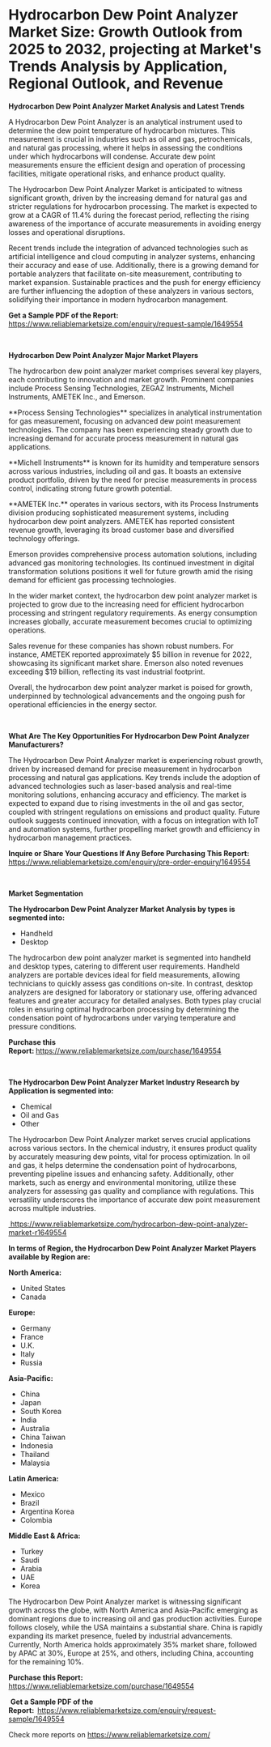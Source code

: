 <p><h1>Hydrocarbon Dew Point Analyzer Market Size: Growth Outlook from 2025 to 2032, projecting at Market's Trends Analysis by Application, Regional Outlook, and Revenue</h1></p><p><strong>Hydrocarbon Dew Point Analyzer Market Analysis and Latest Trends</strong></p>
<p><p>A Hydrocarbon Dew Point Analyzer is an analytical instrument used to determine the dew point temperature of hydrocarbon mixtures. This measurement is crucial in industries such as oil and gas, petrochemicals, and natural gas processing, where it helps in assessing the conditions under which hydrocarbons will condense. Accurate dew point measurements ensure the efficient design and operation of processing facilities, mitigate operational risks, and enhance product quality.</p><p>The Hydrocarbon Dew Point Analyzer Market is anticipated to witness significant growth, driven by the increasing demand for natural gas and stricter regulations for hydrocarbon processing. The market is expected to grow at a CAGR of 11.4% during the forecast period, reflecting the rising awareness of the importance of accurate measurements in avoiding energy losses and operational disruptions. </p><p>Recent trends include the integration of advanced technologies such as artificial intelligence and cloud computing in analyzer systems, enhancing their accuracy and ease of use. Additionally, there is a growing demand for portable analyzers that facilitate on-site measurement, contributing to market expansion. Sustainable practices and the push for energy efficiency are further influencing the adoption of these analyzers in various sectors, solidifying their importance in modern hydrocarbon management.</p></p>
<p><strong>Get a Sample PDF of the Report:&nbsp;</strong> <a href="https://www.reliablemarketsize.com/enquiry/request-sample/1649554?utm_campaign=2314&utm_medium=2&utm_source=Github&utm_content=ia&utm_term=18022025&utm_id=hydrocarbon-dew-point-analyzer">https://www.reliablemarketsize.com/enquiry/request-sample/1649554</a></p>
<p>&nbsp;</p>
<p><strong>Hydrocarbon Dew Point Analyzer Major Market Players</strong></p>
<p><p>The hydrocarbon dew point analyzer market comprises several key players, each contributing to innovation and market growth. Prominent companies include Process Sensing Technologies, ZEGAZ Instruments, Michell Instruments, AMETEK Inc., and Emerson.</p><p>**Process Sensing Technologies** specializes in analytical instrumentation for gas measurement, focusing on advanced dew point measurement technologies. The company has been experiencing steady growth due to increasing demand for accurate process measurement in natural gas applications.</p><p>**Michell Instruments** is known for its humidity and temperature sensors across various industries, including oil and gas. It boasts an extensive product portfolio, driven by the need for precise measurements in process control, indicating strong future growth potential.</p><p>**AMETEK Inc.** operates in various sectors, with its Process Instruments division producing sophisticated measurement systems, including hydrocarbon dew point analyzers. AMETEK has reported consistent revenue growth, leveraging its broad customer base and diversified technology offerings.</p><p>Emerson provides comprehensive process automation solutions, including advanced gas monitoring technologies. Its continued investment in digital transformation solutions positions it well for future growth amid the rising demand for efficient gas processing technologies.</p><p>In the wider market context, the hydrocarbon dew point analyzer market is projected to grow due to the increasing need for efficient hydrocarbon processing and stringent regulatory requirements. As energy consumption increases globally, accurate measurement becomes crucial to optimizing operations.</p><p>Sales revenue for these companies has shown robust numbers. For instance, AMETEK reported approximately $5 billion in revenue for 2022, showcasing its significant market share. Emerson also noted revenues exceeding $19 billion, reflecting its vast industrial footprint.</p><p>Overall, the hydrocarbon dew point analyzer market is poised for growth, underpinned by technological advancements and the ongoing push for operational efficiencies in the energy sector.</p></p>
<p>&nbsp;</p>
<p><strong>What Are The Key Opportunities For Hydrocarbon Dew Point Analyzer Manufacturers?</strong></p>
<p><p>The Hydrocarbon Dew Point Analyzer market is experiencing robust growth, driven by increased demand for precise measurement in hydrocarbon processing and natural gas applications. Key trends include the adoption of advanced technologies such as laser-based analysis and real-time monitoring solutions, enhancing accuracy and efficiency. The market is expected to expand due to rising investments in the oil and gas sector, coupled with stringent regulations on emissions and product quality. Future outlook suggests continued innovation, with a focus on integration with IoT and automation systems, further propelling market growth and efficiency in hydrocarbon management practices.</p></p>
<p><strong>Inquire or Share Your Questions If Any Before Purchasing This Report:</strong> <a href="https://www.reliablemarketsize.com/enquiry/pre-order-enquiry/1649554?utm_campaign=2314&utm_medium=2&utm_source=Github&utm_content=ia&utm_term=18022025&utm_id=hydrocarbon-dew-point-analyzer">https://www.reliablemarketsize.com/enquiry/pre-order-enquiry/1649554</a></p>
<p>&nbsp;</p>
<p><strong>Market Segmentation</strong></p>
<p><strong>The Hydrocarbon Dew Point Analyzer Market Analysis by types is segmented into:</strong></p>
<p><ul><li>Handheld</li><li>Desktop</li></ul></p>
<p><p>The hydrocarbon dew point analyzer market is segmented into handheld and desktop types, catering to different user requirements. Handheld analyzers are portable devices ideal for field measurements, allowing technicians to quickly assess gas conditions on-site. In contrast, desktop analyzers are designed for laboratory or stationary use, offering advanced features and greater accuracy for detailed analyses. Both types play crucial roles in ensuring optimal hydrocarbon processing by determining the condensation point of hydrocarbons under varying temperature and pressure conditions.</p></p>
<p><strong>Purchase this Report:&nbsp;</strong><a href="https://www.reliablemarketsize.com/purchase/1649554?utm_campaign=2314&utm_medium=2&utm_source=Github&utm_content=ia&utm_term=18022025&utm_id=hydrocarbon-dew-point-analyzer">https://www.reliablemarketsize.com/purchase/1649554</a></p>
<p>&nbsp;</p>
<p><strong>The Hydrocarbon Dew Point Analyzer Market Industry Research by Application is segmented into:</strong></p>
<p><ul><li>Chemical</li><li>Oil and Gas</li><li>Other</li></ul></p>
<p><p>The Hydrocarbon Dew Point Analyzer market serves crucial applications across various sectors. In the chemical industry, it ensures product quality by accurately measuring dew points, vital for process optimization. In oil and gas, it helps determine the condensation point of hydrocarbons, preventing pipeline issues and enhancing safety. Additionally, other markets, such as energy and environmental monitoring, utilize these analyzers for assessing gas quality and compliance with regulations. This versatility underscores the importance of accurate dew point measurement across multiple industries.</p></p>
<p><a href="https://www.reliablemarketsize.com/hydrocarbon-dew-point-analyzer-market-r1649554?utm_campaign=2314&utm_medium=2&utm_source=Github&utm_content=ia&utm_term=18022025&utm_id=hydrocarbon-dew-point-analyzer">&nbsp;https://www.reliablemarketsize.com/hydrocarbon-dew-point-analyzer-market-r1649554</a></p>
<p><strong>In terms of Region, the Hydrocarbon Dew Point Analyzer Market Players available by Region are:</strong></p>
<p>
    <p> <strong> North America: </strong>
        <ul>
            <li>United States</li>
            <li>Canada</li>
        </ul>
        </p> 
    <p> <strong> Europe: </strong>
        <ul>
            <li>Germany</li>
            <li>France</li>
            <li>U.K.</li>
            <li>Italy</li>
            <li>Russia</li>
        </ul>
        </p> 
    <p> <strong> Asia-Pacific: </strong>
        <ul>
            <li>China</li>
            <li>Japan</li>
            <li>South Korea</li>
            <li>India</li>
            <li>Australia</li>
            <li>China Taiwan</li>
            <li>Indonesia</li>
            <li>Thailand</li>
            <li>Malaysia</li>
        </ul>
        </p> 
    <p> <strong> Latin America: </strong>
        <ul>
            <li>Mexico</li>
            <li>Brazil</li>
            <li>Argentina Korea</li>
            <li>Colombia</li>
        </ul>
        </p> 
    <p> <strong> Middle East & Africa: </strong>
        <ul>
            <li>Turkey</li>
            <li>Saudi</li>
            <li>Arabia</li>
            <li>UAE</li>
            <li>Korea</li>
        </ul>
    </p>
    </p>
<p><p>The Hydrocarbon Dew Point Analyzer market is witnessing significant growth across the globe, with North America and Asia-Pacific emerging as dominant regions due to increasing oil and gas production activities. Europe follows closely, while the USA maintains a substantial share. China is rapidly expanding its market presence, fueled by industrial advancements. Currently, North America holds approximately 35% market share, followed by APAC at 30%, Europe at 25%, and others, including China, accounting for the remaining 10%.</p></p>
<p><strong>Purchase this Report: </strong><a href="https://www.reliablemarketsize.com/purchase/1649554?utm_campaign=2314&utm_medium=2&utm_source=Github&utm_content=ia&utm_term=18022025&utm_id=hydrocarbon-dew-point-analyzer">https://www.reliablemarketsize.com/purchase/1649554</a></p>
<p>&nbsp;<strong>Get a Sample PDF of the Report:&nbsp;&nbsp;</strong><a href="https://www.reliablemarketsize.com/enquiry/request-sample/1649554?utm_campaign=2314&utm_medium=2&utm_source=Github&utm_content=ia&utm_term=18022025&utm_id=hydrocarbon-dew-point-analyzer">https://www.reliablemarketsize.com/enquiry/request-sample/1649554</a></p>
<p><strong></strong></p>
<p>Check more reports on <a href="https://www.reliablemarketsize.com/?utm_campaign=2314&utm_medium=2&utm_source=Github&utm_content=ia&utm_term=18022025&utm_id=hydrocarbon-dew-point-analyzer">https://www.reliablemarketsize.com/</a></p>